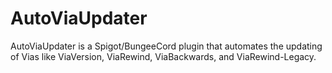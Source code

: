 # AutoViaUpdater
 AutoViaUpdater is a Spigot/BungeeCord plugin that automates the updating of Vias like ViaVersion, ViaRewind, ViaBackwards, and ViaRewind-Legacy.

